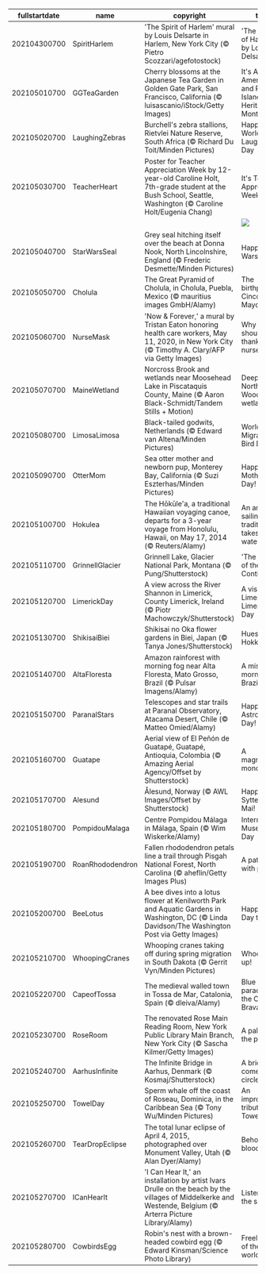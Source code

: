 |fullstartdate|name|copyright|title|image|
|--|--|--|--|--|
202104300700|SpiritHarlem|'The Spirit of Harlem' mural by Louis Delsarte in Harlem, New York City (© Pietro Scozzari/agefotostock)|'The Spirit of Harlem' by Louis Delsarte|![](/en-US/2021/05/202104300700SpiritHarlem.jpg)|
202105010700|GGTeaGarden|Cherry blossoms at the Japanese Tea Garden in Golden Gate Park, San Francisco, California (© luisascanio/iStock/Getty Images)|It's Asian American and Pacific Islander Heritage Month|![](/en-US/2021/05/202105010700GGTeaGarden.jpg)|
202105020700|LaughingZebras|Burchell's zebra stallions, Rietvlei Nature Reserve, South Africa (© Richard Du Toit/Minden Pictures)|Happy World Laughter Day|![](/en-US/2021/05/202105020700LaughingZebras.jpg)|
202105030700|TeacherHeart|Poster for Teacher Appreciation Week by 12-year-old Caroline Holt, 7th-grade student at the Bush School, Seattle, Washington (© Caroline Holt/Eugenia Chang)|It's Teacher Appreciation Week|![](/en-US/2021/05/202105030700TeacherHeart.jpg)|
||||![](/en-US/2021/05/.jpg)|
202105040700|StarWarsSeal|Grey seal hitching itself over the beach at Donna Nook, North Lincolnshire, England (© Frederic Desmette/Minden Pictures)|Happy Star Wars Day!|![](/en-US/2021/05/202105040700StarWarsSeal.jpg)|
202105050700|Cholula|The Great Pyramid of Cholula, in Cholula, Puebla, Mexico (© mauritius images GmbH/Alamy)|The birthplace of Cinco de Mayo|![](/en-US/2021/05/202105050700Cholula.jpg)|
202105060700|NurseMask|'Now & Forever,' a mural by Tristan Eaton honoring health care workers, May 11, 2020, in New York City (© Timothy A. Clary/AFP via Getty Images)|Why you should thank a nurse today|![](/en-US/2021/05/202105060700NurseMask.jpg)|
202105070700|MaineWetland|Norcross Brook and wetlands near Moosehead Lake in Piscataquis County, Maine (© Aaron Black-Schmidt/Tandem Stills + Motion)|Deep in the North Woods wetlands|![](/en-US/2021/05/202105070700MaineWetland.jpg)|
202105080700|LimosaLimosa|Black-tailed godwits, Netherlands (© Edward van Altena/Minden Pictures)|World Migratory Bird Day|![](/en-US/2021/05/202105080700LimosaLimosa.jpg)|
202105090700|OtterMom|Sea otter mother and newborn pup, Monterey Bay, California (© Suzi Eszterhas/Minden Pictures)|Happy Mother's Day!|![](/en-US/2021/05/202105090700OtterMom.jpg)|
202105100700|Hokulea|The Hōkūle'a, a traditional Hawaiian voyaging canoe, departs for a 3-year voyage from Honolulu, Hawaii, on May 17, 2014 (© Reuters/Alamy)|An ancient sailing tradition takes to the water|![](/en-US/2021/05/202105100700Hokulea.jpg)|
202105110700|GrinnellGlacier|Grinnell Lake, Glacier National Park, Montana (© Pung/Shutterstock)|'The Crown of the Continent'|![](/en-US/2021/05/202105110700GrinnellGlacier.jpg)|
202105120700|LimerickDay|A view across the River Shannon in Limerick, County Limerick, Ireland (© Piotr Machowczyk/Shutterstock)|A visit to Limerick on Limerick Day|![](/en-US/2021/05/202105120700LimerickDay.jpg)|
202105130700|ShikisaiBiei|Shikisai no Oka flower gardens in Biei, Japan (© Tanya Jones/Shutterstock)|Hues of Hokkaido|![](/en-US/2021/05/202105130700ShikisaiBiei.jpg)|
202105140700|AltaFloresta|Amazon rainforest with morning fog near Alta Floresta, Mato Grosso, Brazil (© Pulsar Imagens/Alamy)|A misty morning in Brazil|![](/en-US/2021/05/202105140700AltaFloresta.jpg)|
202105150700|ParanalStars|Telescopes and star trails at Paranal Observatory, Atacama Desert, Chile (© Matteo Omied/Alamy)|Happy Astronomy Day!|![](/en-US/2021/05/202105150700ParanalStars.jpg)|
202105160700|Guatape|Aerial view of El Peñón de Guatapé, Guatapé, Antioquia, Colombia (© Amazing Aerial Agency/Offset by Shutterstock)|A magnificent monolith|![](/en-US/2021/05/202105160700Guatape.jpg)|
202105170700|Alesund|Ålesund, Norway (© AWL Images/Offset by Shutterstock)|Happy Syttende Mai!|![](/en-US/2021/05/202105170700Alesund.jpg)|
202105180700|PompidouMalaga|Centre Pompidou Málaga in Málaga, Spain (© Wim Wiskerke/Alamy)|International Museum Day|![](/en-US/2021/05/202105180700PompidouMalaga.jpg)|
202105190700|RoanRhododendron|Fallen rhododendron petals line a trail through Pisgah National Forest, North Carolina (© aheflin/Getty Images Plus)|A path lain with petals|![](/en-US/2021/05/202105190700RoanRhododendron.jpg)|
202105200700|BeeLotus|A bee dives into a lotus flower at Kenilworth Park and Aquatic Gardens in Washington, DC (© Linda Davidson/The Washington Post via Getty Images)|Happy Bee Day to you|![](/en-US/2021/05/202105200700BeeLotus.jpg)|
202105210700|WhoopingCranes|Whooping cranes taking off during spring migration in South Dakota (© Gerrit Vyn/Minden Pictures)|Whoopin' it up!|![](/en-US/2021/05/202105210700WhoopingCranes.jpg)|
202105220700|CapeofTossa|The medieval walled town in Tossa de Mar, Catalonia, Spain (© dleiva/Alamy)|Blue paradise on the Costa Brava|![](/en-US/2021/05/202105220700CapeofTossa.jpg)|
202105230700|RoseRoom|The renovated Rose Main Reading Room, New York Public Library Main Branch, New York City (© Sascha Kilmer/Getty Images)|A palace for the public|![](/en-US/2021/05/202105230700RoseRoom.jpg)|
202105240700|AarhusInfinite|The Infinite Bridge in Aarhus, Denmark (© Kosmaj/Shutterstock)|A bridge comes full circle|![](/en-US/2021/05/202105240700AarhusInfinite.jpg)|
202105250700|TowelDay|Sperm whale off the coast of Roseau, Dominica, in the Caribbean Sea (© Tony Wu/Minden Pictures)|An improbable tribute for Towel Day|![](/en-US/2021/05/202105250700TowelDay.jpg)|
202105260700|TearDropEclipse|The total lunar eclipse of April 4, 2015, photographed over Monument Valley, Utah (© Alan Dyer/Alamy)|Behold the blood moon|![](/en-US/2021/05/202105260700TearDropEclipse.jpg)|
202105270700|ICanHearIt|'I Can Hear It,' an installation by artist Ivars Drulle on the beach by the villages of Middelkerke and Westende, Belgium (© Arterra Picture Library/Alamy)|Listening to the sea|![](/en-US/2021/05/202105270700ICanHearIt.jpg)|
202105280700|CowbirdsEgg|Robin's nest with a brown-headed cowbird egg (© Edward Kinsman/Science Photo Library)|Freeloaders of the avian world|![](/en-US/2021/05/202105280700CowbirdsEgg.jpg)|
